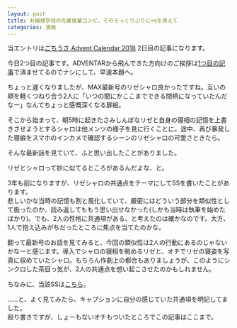 ```yaml
---
layout: post
title: お嬢様学校の先輩後輩コンビ、そのそっくりぶりに+αを添えて
categories: 漫画
---
```


 当エントリは[ごちうさ Advent Calendar 2018](https://adventar.org/calendars/3020) 2日目の記事になります。  
  
 今日2つ目の記事です。ADVENTARから飛んできた方向けのご挨拶は[1つ目の記事](/2018-12-02-comic/)で済ませてるのでナシにして、早速本題へ。  

 ちょっと遅くなりましたが、MAX最新号のリゼシャロ良かったですね。互いの頬を軽くつねり合う2人に「いつの間にかここまでできる間柄になっていたんだなー」なんてちょっと感慨深くなる扉絵。  

 そこから始まって、朝5時に起きたさみしんぼなリゼと自身の寝相の記憶を上書きさせようとするシャロは他メンツの様子を見に行くことに。途中、再び暴発した寝癖をスマホのインカメで確認するシーンのリゼシャロの可愛さときたら。  

 そんな最新話を見ていて、ふと思い出したことがありました。  

 リゼとシャロって妙に似てるところがあるんだよな、と。  

 3年も前になりますが、リゼシャロの共通点をテーマにしてSSを書いたことがあります。  
 悲しいかな当時の記憶も割と風化していて、厳密にはどういう部分を類似性として扱ったのか、読み返してももう思い出せなかった(しかも当時は執筆を始めたばかり)。でも、2人の性格に共通項がある、と考えたのは確かなのです。大方、1人で抱え込みがちだったところに焦点を当てたのかな。  

 翻って最新号のお話を見てみると、今回の類似性は2人の行動にあるのじゃないかなーと感じます。導入でシャロの寝相を眺めるリゼと、オチでリゼの寝姿を写真に収めていたシャロ。もちろん作劇上の都合もありましょうが、このようにシンクロした茶目っ気が、2人の共通点を想い起こさせたのかもしれません。  

 ちなみに、当該SSは[こちら](https://www.pixiv.net/novel/show.php?id=5770369)。  

 ……と、よく見てみたら、キャプションに自分の感じていた共通項を明記してました。  
 殴り書きですが、しょーもないオチもついたところでこの記事はここまで。
